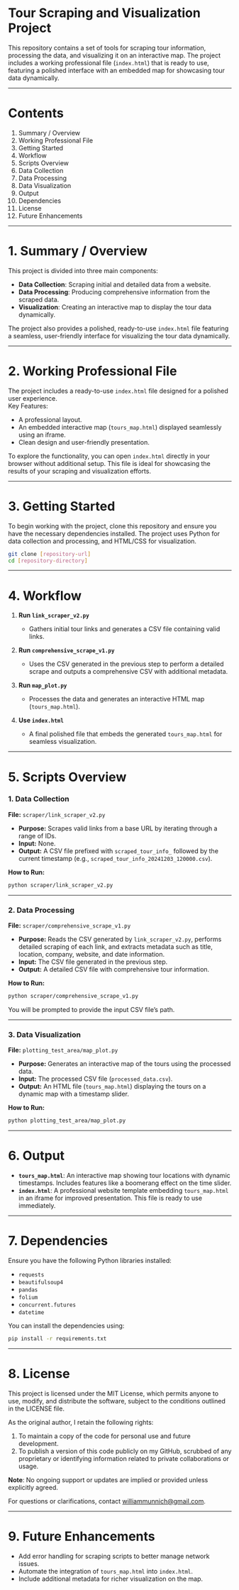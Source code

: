 # **Tour Scraping and Visualization Project**

This repository contains a set of tools for scraping tour information, processing the data, and visualizing it on an interactive map. The project includes a working professional file (`index.html`) that is ready to use, featuring a polished interface with an embedded map for showcasing tour data dynamically.

---

# **Contents**

1. Summary / Overview  
2. Working Professional File  
3. Getting Started  
4. Workflow  
5. Scripts Overview  
6. Data Collection  
7. Data Processing  
8. Data Visualization  
9. Output  
10. Dependencies  
11. License  
12. Future Enhancements  

---

# 1. **Summary / Overview**

This project is divided into three main components:
- **Data Collection**: Scraping initial and detailed data from a website.
- **Data Processing**: Producing comprehensive information from the scraped data.
- **Visualization**: Creating an interactive map to display the tour data dynamically.

The project also provides a polished, ready-to-use `index.html` file featuring a seamless, user-friendly interface for visualizing the tour data dynamically.

---

# 2. **Working Professional File**

The project includes a ready-to-use `index.html` file designed for a polished user experience.  
Key Features:
- A professional layout.
- An embedded interactive map (`tours_map.html`) displayed seamlessly using an iframe.
- Clean design and user-friendly presentation.

To explore the functionality, you can open `index.html` directly in your browser without additional setup. This file is ideal for showcasing the results of your scraping and visualization efforts.

---

# 3. **Getting Started**

To begin working with the project, clone this repository and ensure you have the necessary dependencies installed. The project uses Python for data collection and processing, and HTML/CSS for visualization.

```bash
git clone [repository-url]
cd [repository-directory]
```

---

# 4. **Workflow**

1. **Run `link_scraper_v2.py`**  
   - Gathers initial tour links and generates a CSV file containing valid links.

2. **Run `comprehensive_scrape_v1.py`**  
   - Uses the CSV generated in the previous step to perform a detailed scrape and outputs a comprehensive CSV with additional metadata.

3. **Run `map_plot.py`**  
   - Processes the data and generates an interactive HTML map (`tours_map.html`).

4. **Use `index.html`**  
   - A final polished file that embeds the generated `tours_map.html` for seamless visualization.

---

# 5. **Scripts Overview**

### **1. Data Collection**

**File:** `scraper/link_scraper_v2.py`  
- **Purpose:** Scrapes valid links from a base URL by iterating through a range of IDs.  
- **Input:** None.  
- **Output:** A CSV file prefixed with `scraped_tour_info_` followed by the current timestamp (e.g., `scraped_tour_info_20241203_120000.csv`).  

**How to Run:**
```bash
python scraper/link_scraper_v2.py
```

---

### **2. Data Processing**

**File:** `scraper/comprehensive_scrape_v1.py`  
- **Purpose:** Reads the CSV generated by `link_scraper_v2.py`, performs detailed scraping of each link, and extracts metadata such as title, location, company, website, and date information.  
- **Input:** The CSV file generated in the previous step.  
- **Output:** A detailed CSV file with comprehensive tour information.  

**How to Run:**
```bash
python scraper/comprehensive_scrape_v1.py
```
You will be prompted to provide the input CSV file’s path.

---

### **3. Data Visualization**

**File:** `plotting_test_area/map_plot.py`  
- **Purpose:** Generates an interactive map of the tours using the processed data.  
- **Input:** The processed CSV file (`processed_data.csv`).  
- **Output:** An HTML file (`tours_map.html`) displaying the tours on a dynamic map with a timestamp slider.  

**How to Run:**
```bash
python plotting_test_area/map_plot.py
```

---

# 6. **Output**

- **`tours_map.html`**: An interactive map showing tour locations with dynamic timestamps. Includes features like a boomerang effect on the time slider.  
- **`index.html`**: A professional website template embedding `tours_map.html` in an iframe for improved presentation. This file is ready to use immediately.

---

# 7. **Dependencies**

Ensure you have the following Python libraries installed:  
- `requests`  
- `beautifulsoup4`  
- `pandas`  
- `folium`  
- `concurrent.futures`  
- `datetime`  

You can install the dependencies using:
```bash
pip install -r requirements.txt
```

---

# 8. **License**

This project is licensed under the MIT License, which permits anyone to use, modify, and distribute the software, subject to the conditions outlined in the LICENSE file.

As the original author, I retain the following rights:  
1. To maintain a copy of the code for personal use and future development.  
2. To publish a version of this code publicly on my GitHub, scrubbed of any proprietary or identifying information related to private collaborations or usage.  

**Note**: No ongoing support or updates are implied or provided unless explicitly agreed.

For questions or clarifications, contact [williammunnich@gmail.com](mailto:williammunnich@gmail.com).

---

# 9. **Future Enhancements**

- Add error handling for scraping scripts to better manage network issues.  
- Automate the integration of `tours_map.html` into `index.html`.  
- Include additional metadata for richer visualization on the map.